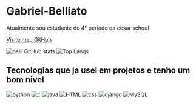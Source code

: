 # Gabriel-Belliato
Atualmente sou estudante do 4° periodo da cesar school 

 <a href="https://github.com/belli5">Visite meu GitHub</a>

 ![belli GitHub stats](https://github-readme-stats.vercel.app/api?username=belli5&show_icons=true&theme=onedark)
 ![Top Langs](https://github-readme-stats.vercel.app/api/top-langs/?username=belli5&layout=compact)
## Tecnologias que ja usei em projetos e tenho um bom nivel
 ![python](https://img.shields.io/badge/Python-3776AB?style=for-the-badge&logo=python&logoColor=white)
 ![c](https://img.shields.io/badge/C-00599C?style=for-the-badge&logo=c&logoColor=white)
 ![java](https://img.shields.io/badge/Java-ED8B00?style=for-the-badge&logo=openjdk&logoColor=white)
 ![HTML](https://img.shields.io/badge/HTML5-E34F26?style=for-the-badge&logo=html5&logoColor=white)
 ![css](https://img.shields.io/badge/CSS3-1572B6?style=for-the-badge&logo=css3&logoColor=white)
 ![django](https://img.shields.io/badge/Django-092E20?style=for-the-badge&logo=django&logoColor=white)
 ![MySQL](https://img.shields.io/badge/MySQL-00000F?style=for-the-badge&logo=mysql&logoColor=white)
